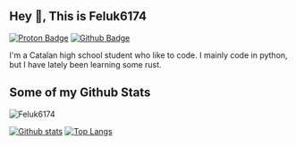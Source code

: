 ## Hey 👋, This is Feluk6174
[![Proton Badge](https://img.shields.io/badge/-feluk6174@proton.me-ff00ff?style=flat&logo=Gmail&logoColor=white&link=mailto:feluk6174@proton.me)](mailto:feluk6174@proton.me) [![Github Badge](https://img.shields.io/badge/-Feluk6174-grey?style=flat&logo=github&logoColor=white&link=https://github.com/Feluk6174/)](https://www.github.com/Feluk6174/) <p align='left'>I'm a Catalan high school student who like to code. I mainly code in python, but I have lately been learning some rust.</p>
## Some of my Github Stats
<p align=left> <img src=https://komarev.com/ghpvc/?username=Feluk6174 alt=Feluk6174 /> </p>

[![Github stats](https://github-readme-stats.vercel.app/api?username=Feluk6174&show_icons=true&include_all_commits=true)](https://github.com/Feluk6174/github-readme-stats)
[![Top Langs](https://github-readme-stats.vercel.app/api/top-langs/?username=Feluk6174&layout=compact)](https://github.com/Feluk6174/github-readme-stats)


<!--
**Feluk6174/Feluk6174** is a ✨ _special_ ✨ repository because its `README.md` (this file) appears on your GitHub profile.

Here are some ideas to get you started:

- 🔭 I’m currently working on ...
- 🌱 I’m currently learning ...
- 👯 I’m looking to collaborate on ...
- 🤔 I’m looking for help with ...
- 💬 Ask me about ...
- 📫 How to reach me: ...
- 😄 Pronouns: ...
- ⚡ Fun fact: ...
-->
